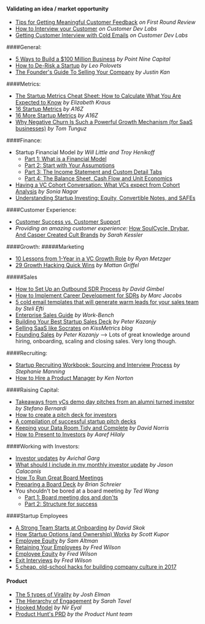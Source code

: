 #### Validating an idea / market opportunity

- [Tips for Getting Meaningful Customer Feedback](http://firstround.com/review/the-power-of-interviewing-customers-the-right-way-from-twitters-ex-vp-product/) _on First Round Review_ 
- [How to Interview your Customer](http://customerdevlabs.com/2013/11/05/how-i-interview-customers/) _on Customer Dev Labs_ 
- [Getting Customer Interview with Cold Emails](http://customerdevlabs.com/2014/02/18/how-to-send-cold-emails/) _on Customer Dev Labs_ 

####General:

- [5 Ways to Build a $100 Million Business](https://medium.com/point-nine-news/5-ways-to-build-a-100-million-business-c5066181bf50#.2r3jjisjp) _by Point Nine Capital_ 
- [How to De-Risk a Startup](https://codingvc.com/how-to-de-risk-a-startup) _by Leo Polovets_ 
- [The Founder's Guide To Selling Your Company](https://justinkan.com/the-founders-guide-to-selling-your-company-a1b2025c9481#.axvqx6f8s) _by Justin Kan_

####Metrics:
- [The Startup Metrics Cheat Sheet: How to Calculate What You Are Expected to Know](https://blog.mergelane.com/2016/09/26/the-startup-metrics-cheat-sheet-how-to-calculate-what-you-are-expected-to-know/) _by Elizabeth Kraus_ 
- [16 Startup Metrics](http://a16z.com/2015/08/21/16-metrics/) _by A16Z_ 
- [16 More Startup Metrics](http://a16z.com/2015/09/23/16-more-metrics/) _by A16Z_ 
- [Why Negative Churn Is Such a Powerful Growth Mechanism (for SaaS businesses)](http://tomtunguz.com/negative-churn/) _by Tom Tunguz_

####Finance:
- Startup Financial Model _by Will Little and Troy Henikoff_
  - [Part 1: What is a Financial Model](http://www.techstars.com/content/accelerators/chicago/startup-financial-modeling-part-1-financial-model/)
  - [Part 2: Start with Your Assumptions](http://www.techstars.com/content/accelerators/startup-financial-modeling-part-2-start-assumptions/)
  - [Part 3: The Income Statement and Custom Detail Tabs](http://www.techstars.com/content/accelerators/startup-financial-modeling-part-3-income-statement-custom-detail-tabs/)
  - [Part 4: The Balance Sheet, Cash Flow and Unit Economics](http://www.techstars.com/content/uncategorized/startup-financial-modeling-part-4-balance-sheet-cash-flow-unit-economics/)
- [Having a VC Cohort Conversation: What VCs expect from Cohort Analysis](https://medium.com/midwest-vc-musings/having-a-vc-cohort-conversation-what-vcs-expect-from-cohort-analysis-452eec36bb07#.w1r5guodw) _by Sonia Nagar_
- [Understanding Startup Investing: Equity, Convertible Notes, and SAFEs](https://fundersclub.com/learn/guides/understanding-startup-investments/)

####Customer Experience:
- [Customer Success vs. Customer Support](http://blog.drift.com/customer-success-metrics)
- _Providing an amazing customer experience:_ [How SoulCycle, Drybar, And Casper Created Cult Brands](https://www.fastcompany.com/3065284/the-fast-company-innovation-festival/how-soulcycle-drybar-and-casper-created-cult-brands) _by Sarah Kessler_

####Growth: 
#####Marketing
- [10 Lessons from 1-Year in a VC Growth Role](https://medium.com/madrona-venture-group/10-lessons-from-1-year-in-a-vc-growth-role-29f50665aa18/) _by Ryan Metzger_
- [29 Growth Hacking Quick Wins](http://www.slideshare.net/mattangriffel/29-growth-hacking-quick-wins/150) _by Mattan Griffel_

#####Sales
- [How to Set Up an Outbound SDR Process](http://blog.closeriq.com/2016/10/outbound-sdr-process/) _by David Gimbel_
- [How to Implement Career Development for SDRs](http://blog.closeriq.com/2016/08/sdr-career-development/) _by Marc Jacobs_
- [5 cold email templates that will generate warm leads for your sales team](http://blog.close.io/5-cold-email-templates-that-will-generate-warm-leads-for-your-sales-team) _by Steli Efti_
- [Enterprise Sales Guide](http://www.enterprisesales.nyc/) _by Work-Bench_
- [Building Your Best Startup Sales Deck](http://firstround.com/review/building-your-best-sales-deck-starts-here/) _by Peter Kazanjy_
- [Selling SaaS like Socrates](https://blog.kissmetrics.com/selling-saas-like-socrates/) _on KissMetrics blog_
- [Founding Sales](https://docs.google.com/document/d/1ZHCSm5yUAGhdpDH9VFTPS271LZ-RgF3YHkvZQePxGnM/edit) _by Peter Kazanjy_ —> Lots of great knowledge around hiring, onboarding, scaling and closing sales. Very long though. 

####Recruiting:
- [Startup Recruiting Workbook: Sourcing and Interview Process](http://www.work-bench.com/blog/2016/09/21/startup-recruiting-workbook-sourcing-and-interviewing-process/) _by Stephanie Manning_
- [How to Hire a Product Manager](https://www.kennorton.com/essays/productmanager.html) _by Ken Norton_

####Raising Capital:
- [Takeaways from yCs demo day pitches from an alumni turned investor](https://medium.com/@stefanobernardi/takeaways-from-ycs-demo-day-pitches-from-an-alumni-turned-investor-292af1c03540#.t30v1rozu) _by Stefano Bernardi_
- [How to create a pitch deck for investors](https://www.marsdd.com/mars-library/how-to-create-a-pitch-deck-for-investors/)
- [A compilation of successful startup pitch decks](http://bestpitchdecks.com/)
- [Keeping your Data Room Tidy and Complete](http://norrisnode.com/the-basics-keeping-your-data-room-tidy-and-complete/) _by David Norris_
- [How to Present to Investors](https://www.sequoiacap.com/article/how-to-present-to-investors) _by Aaref Hilaly_

####Working with Investors:
- [Investor updates](https://avichal.wordpress.com/2016/10/25/investor-updates/) _by Avichal Garg_
- [What should I include in my monthly investor update](http://calacanis.com/2015/01/24/what-should-i-include-in-my-monthly-investment-update/) _by Jason Calacanis_
- [How To Run Great Board Meetings](https://medium.com/kima-ventures/how-to-run-your-board-meetings-30b613668b21#.23bjm678h)
- [Preparing a Board Deck](https://www.sequoiacap.com/article/preparing-a-board-deck/) _by Brian Schreier_
- You shouldn't be bored at a board meeting _by Ted Wang_
  - [Part 1: Board meeting dos and don'ts](https://pando.com/2013/02/27/you-shouldnt-be-bored-at-a-board-meeting-pt-1-board-meeting-dos-and-donts/)
  - [Part 2: Structure for success](https://pando.com/2013/03/01/you-shouldnt-be-bored-at-a-board-meeting-pt-2-structure-for-success/)

####Startup Employees
- [A Strong Team Starts at Onboarding](http://www.forentrepreneurs.com/onboarding/) _by David Skok_
- [How Startup Options (and Ownership) Works](http://a16z.com/2016/08/24/options-ownership/) _by Scott Kupor_
- [Employee Equity](http://blog.samaltman.com/employee-equity) _by Sam Altman_ 
- [Retaining Your Employees](http://avc.com/2012/06/mba-mondays-retaining-your-employees/) _by Fred Wilson_
- [Employee Equity](http://avc.com/2013/11/employee-equity/) _by Fred Wilson_
- [Exit Interviews](http://avc.com/2013/09/exit-interviews/) _by Fred Wilson_
- [5 cheap, old-school hacks for building company culture in 2017](https://medium.com/@invoker/5-cheap-old-school-hacks-for-building-company-culture-in-2017-83cc7e6f43e8?_hsenc=p2ANqtz--yjJRkaqUjApoE-q4J7HiszUT1-Hxjknx_Yb-rkoNu5h1WDG2UAwPz0UZhI89QoAnAZGGkhJL95IeVK2oGvgOtLBsieg&_hsmi=40108031#.zbl97ud8y)

#### Product
- [The 5 types of Virality](https://news.greylock.com/tl-dr-the-five-types-of-virality-2a4c9292c4cc#.spng23hcl) _by Josh Elman_
- [The Hierarchy of Engagement](http://www.slideshare.net/greylockpartners/the-hierarchy-of-engagement/) _by Sarah Tavel_
- [Hooked Model](http://www.slideshare.net/nireyal/hooked-model) _by Nir Eyal_
- [Product Hunt's PRD](https://docs.google.com/document/d/1yrU5F6Gxhkfma91wf_IbZfexw8_fahbGQLW3EvwdfQI/edit#) _by the Product Hunt team_ 
